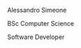Alessandro Simeone

BSc Computer Science

Software Developer

<!---
alessandro-simeone/alessandro-simeone is a ✨ special ✨ repository because its `README.md` (this file) appears on your GitHub profile.
You can click the Preview link to take a look at your changes.
--->
